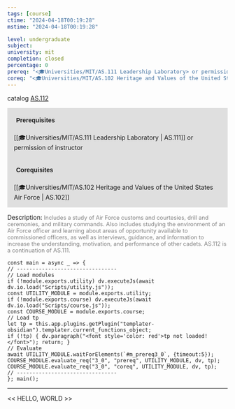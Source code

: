 ```yaml
---
tags: [course]
ctime: "2024-04-18T00:19:28"
mstime: "2024-04-18T00:19:28"

level: undergraduate
subject: 
university: mit
completion: closed
percentage: 0
prereq: "<🎓Universities/MIT/AS.111 Leadership Laboratory> or permission of instructor"
coreq: "<🎓Universities/MIT/AS.102 Heritage and Values of the United States Air Force>"
---
```


catalog [AS.112](http://student.mit.edu/catalog/mASa.html#AS.112)

<span style="display: block; padding: 15px; background-color: rgb(100, 100, 100, 0.2);"><font id="m_prereq3_0" style="display: block; font-family: Arial, sans-serif; font-weight: bold; padding: 5px">Prerequisites</font><br><span id="prereq3_0">[[🎓Universities/MIT/AS.111 Leadership Laboratory | AS.111]] or permission of instructor</span></span>
<span style="display: block; padding: 15px; background-color: rgb(100, 100, 100, 0.2);"><font id="m_coreq3_0" style="display: block; font-family: Arial, sans-serif; font-weight: bold; padding: 5px">Corequisites</font><br><span id="coreq3_0">[[🎓Universities/MIT/AS.102 Heritage and Values of the United States Air Force | AS.102]]</span></span>

<font style="">Description:</font>
<font style="color: grey; font-size: 0.8rem;">Includes a study of Air Force customs and courtesies, drill and ceremonies, and military commands. Also includes studying the environment of an Air Force officer and learning about areas of opportunity available to commissioned officers, as well as interviews, guidance, and information to increase the understanding, motivation, and performance of other cadets. AS.112 is a continuation of AS.111.</font>

```dataviewjs
const main = async _ => {
// --------------------------------
// Load modules
if (!module.exports.utility) dv.executeJs(await dv.io.load("Scripts/utility.js"));
const UTILITY_MODULE = module.exports.utility;
if (!module.exports.course) dv.executeJs(await dv.io.load("Scripts/course.js"));
const COURSE_MODULE = module.exports.course;
// Load tp
let tp = this.app.plugins.getPlugin("templater-obsidian").templater.current_functions_object;
if (!tp) { dv.paragraph("<font style='color: red'>tp not loaded!</font>"); return; }
// Evaluate
await UTILITY_MODULE.waitForElements(`#m_prereq3_0`, {timeout:5});
COURSE_MODULE.evaluate_req("3_0", "prereq", UTILITY_MODULE, dv, tp);
COURSE_MODULE.evaluate_req("3_0", "coreq", UTILITY_MODULE, dv, tp);
// --------------------------------
}; main();
```

---

<< HELLO, WORLD >>
